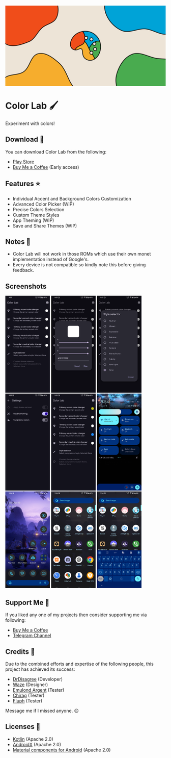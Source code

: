 ![Color-Lab](https://github.com/iamlooper/Color-Lab/raw/main/banner.png)

# Color Lab 🖌️
Experiment with colors!

## Download 📲
You can download Color Lab from the following:
- [Play Store](https://play.google.com/store/apps/details?id=com.looper.seeker)
- [Buy Me a Coffee](https://buymeacoffee.com/iamlooper/posts) (Early access)

## Features ⭐
- Individual Accent and Background Colors Customization
- Advanced Color Picker (WIP)
- Precise Colors Selection
- Custom Theme Styles
- App Theming (WIP)
- Save and Share Themes (WIP)

## Notes 📝
- Color Lab will not work in those ROMs which use their own monet implementation instead of Google's.
- Every device is not compatible so kindly note this before giving feedback.

## Screenshots 
[<img src="https://github.com/iamlooper/Color-Lab/raw/main/screenshots/1.png" width=140>](https://github.com/iamlooper/Color-Lab/raw/main/screenshots/1.png)
[<img src="https://github.com/iamlooper/Color-Lab/raw/main/screenshots/2.png" width=140>](https://github.com/iamlooper/Color-Lab/raw/main/screenshots/2.png)
[<img src="https://github.com/iamlooper/Color-Lab/raw/main/screenshots/3.png" width=140>](https://github.com/iamlooper/Color-Lab/raw/main/screenshots/3.png)
[<img src="https://github.com/iamlooper/Color-Lab/raw/main/screenshots/4.png" width=140>](https://github.com/iamlooper/Color-Lab/raw/main/screenshots/4.png)
[<img src="https://github.com/iamlooper/Color-Lab/raw/main/screenshots/5.png" width=140>](https://github.com/iamlooper/Color-Lab/raw/main/screenshots/5.png)
[<img src="https://github.com/iamlooper/Color-Lab/raw/main/screenshots/6.png" width=140>](https://github.com/iamlooper/Color-Lab/raw/main/screenshots/6.png)
[<img src="https://github.com/iamlooper/Color-Lab/raw/main/screenshots/7.png" width=140>](https://github.com/iamlooper/Color-Lab/raw/main/screenshots/7.png)
[<img src="https://github.com/iamlooper/Color-Lab/raw/main/screenshots/8.png" width=140>](https://github.com/iamlooper/Color-Lab/raw/main/screenshots/8.png)
[<img src="https://github.com/iamlooper/Color-Lab/raw/main/screenshots/9.png" width=140>](https://github.com/iamlooper/Color-Lab/raw/main/screenshots/9.png)

## Support Me 💙
If you liked any one of my projects then consider supporting me via following:
- [Buy Me a Coffee](https://buymeacoffee.com/iamlooper/membership)
- [Telegram Channel](https://loopprojects.t.me)

## Credits 👥
Due to the combined efforts and expertise of the following people, this project has achieved its success:
- [DrDisagree](https://t.me/DrDisagree) (Developer)
- [Waze](https://t.me/XelXen) (Designer)
- [Emulond Argent](https://t.me/Emulond) (Tester)
- [Chirag](https://t.me/selfmuser) (Tester)
- [Fluph](https://t.me/fluphish) (Tester)

Message me if I missed anyone. 😉

## Licenses 📄
- [Kotlin](https://kotlinlang.org) (Apache 2.0)
- [AndroidX](https://developer.android.com/jetpack/androidx) (Apache 2.0)
- [Material components for Android](https://github.com/material-components/material-components-android) (Apache 2.0)
